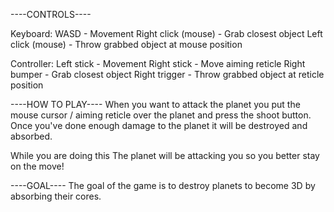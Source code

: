 ----CONTROLS----

Keyboard:
WASD - Movement
Right click (mouse) - Grab closest object
Left click (mouse) - Throw grabbed object at mouse position

Controller:
Left stick - Movement
Right stick - Move aiming reticle
Right bumper - Grab closest object
Right trigger - Throw grabbed object at reticle position

----HOW TO PLAY----
When you want to attack the planet you put the mouse cursor / aiming reticle over the planet and press the shoot button.
Once you've done enough damage to the planet it will be destroyed and absorbed.

While you are doing this The planet will be attacking you so you better stay on the move!

----GOAL----
The goal of the game is to destroy planets to become 3D by absorbing their cores.


